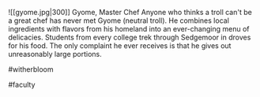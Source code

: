 ![[gyome.jpg|300]]
Gyome, Master Chef Anyone who thinks a troll can't be a great chef has never met Gyome (neutral troll). He combines local ingredients with flavors from his homeland into an ever-changing menu of delicacies. Students from every college trek through Sedgemoor in droves for his food. The only complaint he ever receives is that he gives out unreasonably large portions.

#witherbloom

#faculty